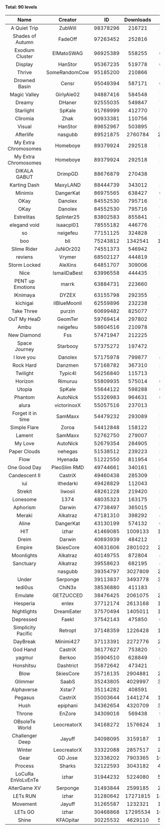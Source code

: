 #### Total: 90 levels

| Name | Creator | ID | Downloads | Likes |
|:---:|:---:|:---:|:---:|:---:|
| A Quiet Trip | ZubWill | 98378296 | 216721 | 22340
| Shades of Autumn | FadeOff | 97263452 | 252816 | 15624
| Exodium Cluster | ElMatoSWAG | 96925389 | 558255 | 65861
| Display | HanStor | 95367235 | 519778 | 61616
| Thrive | SomeRandomCow | 95185200 | 210866 | 14585
| Drowned Basin | Censr | 95049394 | 587171 | 61598
| Magic Valley | GirlyAle02 | 94887416 | 584548 | 77363
| Dreamy | DHaner | 92555035 | 549847 | 71648
| Starlight | SpKale | 91769999 | 412770 | 52857
| Cliromia | Zhak | 90933381 | 110756 | 10335
| Visual | HanStor | 89652967 | 503895 | 54745
| Afterlife | nasgubb | 89521875 | 2760784 | 252666
| My Extra Chromosomes | Homeboye | 89379924 | 292518 | 21478
| My Extra Chromosomes | Homeboye | 89379924 | 292518 | 21478
| DIKALA GABUT | DrimpGD | 88676879 | 270438 | 17418
| Karting Dash | MaxyLAND | 88444739 | 343012 | 27229
| Minimix | DangerKat | 86975565 | 638427 | 60025
| OKay | Danolex | 84552530 | 795716 | 79396
| OKay | Danolex | 84552530 | 795716 | 79396
| Estrelitas | Splinter25 | 83802583 | 855841 | 81226
| elegand void | isaacpl01 | 78555182 | 446776 | 28100
| so | neigefeu | 77151125 | 324828 | 28159
| boo | bli | 75243812 | 1342541 | 112148
| Slime Rider | JuNiOr202 | 74551373 | 546942 | 30722
| reviens | Vrymer | 68502127 | 444819 | 24697
| Storm Locked | AleXins | 64851707 | 309006 | 23804
| Nice | IsmailDaBest | 63996558 | 444435 | 25459
| PENT up Emotions | marrk | 63884731 | 223660 | 14736
| IKnimaya | DYZEX | 63155798 | 292355 | 20147
| kichigai | iIBlueMoonIi | 62559896 | 232238 | 9916
| Take Three | purzin | 60699482 | 825077 | 71491
| OuT My HeaD | GeomTer | 59769414 | 297802 | 20527
| Ambu | neigefeu | 58604516 | 210978 | 17266
| New Diamond | Fss | 57471947 | 212225 | 16073
| Space Journey | Starbooy | 57375272 | 197472 | 14784
| I love you | Danolex | 57175978 | 799877 | 88339
| Rock Hard | Danzmen | 57168782 | 367310 | 31084
| Twilight | Typic4l | 56256840 | 115713 | 9941
| Horizon | Rimuruu | 55809935 | 575014 | 63876
| Utopia | SpKale | 55644122 | 598288 | 60555
| Phantom | AutoNick | 55326983 | 964631 | 65416
| alura | victorinoxX | 55057516 | 237013 | 18983
| Forget it in time | SamMaxx | 54479232 | 293089 | 24863
| Simple Flare | Zoroa | 54412848 | 158122 | 22032
| Lament | SamMaxx | 52762750 | 279007 | 33292
| My Love | AutoNick | 52679354 | 284905 | 29237
| Paper Clouds | nehegas | 51538512 | 239223 | 30403
| Flow | Hyenada | 51222550 | 811954 | 89537
| One Good Day | PleoSlim RMD | 49744661 | 340161 | 37754
| Candescent II | CastriX | 49460438 | 285309 | 37470
| iui | ithedarki | 49428829 | 112043 | 17126
| Strekit | Iiwosii | 48261228 | 219420 | 31082
| Lonesome | 1374 | 48035323 | 163175 | 21804
| Aphorism | Darwin | 47738497 | 365015 | 47428
| Meraki | Alkatraz | 47181310 | 398292 | 46877
| Aline | DangerKat | 43130199 | 574132 | 62759
| HIT | izhar | 41469085 | 1009133 | 104671
| Dreim | Darwin | 40693939 | 484212 | 58776
| Empire | SkiesCore | 40631606 | 2801022 | 269678
| Moonlights | Alkatraz | 40149755 | 872804 | 80491
| Sanctuary | Alkatraz | 39558623 | 682195 | 88311
|   | nasgubb | 39354797 | 3027809 | 240353
| Under | Serponge | 39113837 | 3493778 | 365917
| tedi0us | ChiN3x | 38536880 | 411183 | 53037
| Emulate | GETZUCCED | 38476425 | 2061075 | 205608
| Hesperia | enlex | 37712174 | 2613168 | 193550
| Nightlights | DreamEater | 37570494 | 1405011 | 137090
| Depressed | FaekI | 37542143 | 475850 | 66181
| Simplicity Pacific | Retropt | 37148359 | 1226428 | 129793
| DayBreak | Minimi427 | 37113391 | 2272776 | 241572
| God Hand | CastriX | 36177627 | 753820 | 99228
| yagmur | Berkoo | 35904510 | 628849 | 82387
| Honshitsu | Dashtrict | 35872642 | 473421 | 78396
| Blow | SkiesCore | 35716135 | 2904881 | 294600
| Glimmer | SaabS | 35243805 | 4029997 | 339211
| Alphaverse | Xstar7 | 35114282 | 408591 | 70324
| Pegasus | CastriX | 35003644 | 1441274 | 184808
| Hush | epiphani | 34362654 | 4320709 | 374326
| Throne | EnZore | 34309016 | 569438 | 92415
| OBsoleTe World | LeocreatorX | 34168272 | 1576624 | 165922
| Challenger Deep | Jayuff | 34098095 | 3159187 | 192292
| Winter | LeocreatorX | 33322088 | 2857517 | 299765
| Gear | GD Jose | 32338202 | 7903365 | 1038682
| Process | Sharks | 32122593 | 3043182 | 402763
| LoCuRa EnVoLvEnTe | izhar | 31944232 | 5224080 | 582834
| AlterGame XV | Serponge | 31493844 | 2599185 | 235127
| LETs  RUN | izhar | 31280642 | 17271815 | 1873109
| Movement | Jayuff | 31265587 | 1232321 | 144653
| LETs GO | izhar | 30468868 | 17295534 | 1652561
| Shine | KFAOpitar | 30225532 | 4629110 | 549715
